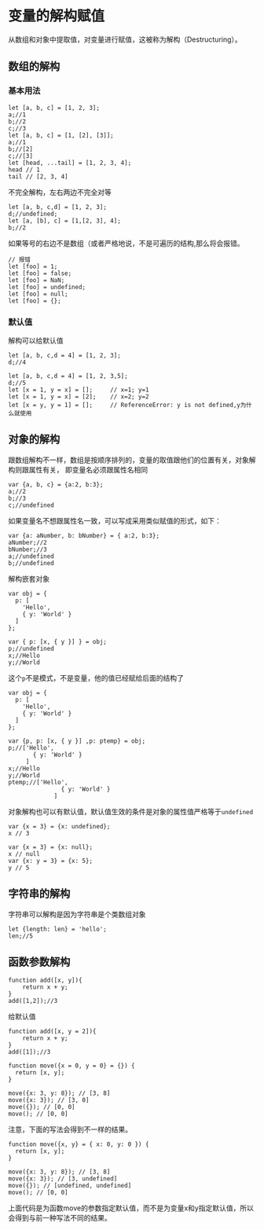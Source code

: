 # 变量的解构赋值
从数组和对象中提取值，对变量进行赋值，这被称为解构（Destructuring）。

## 数组的解构
### 基本用法
```
let [a, b, c] = [1, 2, 3];
a;//1
b;//2
c;//3
let [a, b, c] = [1, [2], [3]];
a;//1
b;//[2]
c;//[3]
let [head, ...tail] = [1, 2, 3, 4];
head // 1
tail // [2, 3, 4]
```
不完全解构，左右两边不完全对等
```
let [a, b, c,d] = [1, 2, 3];
d;//undefined;
let [a, [b], c] = [1,[2, 3], 4];
b;//2
```
如果等号的右边不是数组（或者严格地说，不是可遍历的结构,那么将会报错。
```
// 报错
let [foo] = 1;
let [foo] = false;
let [foo] = NaN;
let [foo] = undefined;
let [foo] = null;
let [foo] = {};
```
### 默认值
解构可以给默认值
```
let [a, b, c,d = 4] = [1, 2, 3];
d;//4

let [a, b, c,d = 4] = [1, 2, 3,5];
d;//5
let [x = 1, y = x] = [];     // x=1; y=1
let [x = 1, y = x] = [2];    // x=2; y=2
let [x = y, y = 1] = [];     // ReferenceError: y is not defined,y为什么就使用

```

## 对象的解构
跟数组解构不一样，数组是按顺序排列的，变量的取值跟他们的位置有关，对象解构则跟属性有关，
即变量名必须跟属性名相同
```
var {a, b, c} = {a:2, b:3};
a;//2
b;//3
c;//undefined

```
如果变量名不想跟属性名一致，可以写成采用类似赋值的形式，如下：
```
var {a: aNumber, b: bNumber} = { a:2, b:3};
aNumber;//2
bNumber;//3
a;//undefined
b;//undefined
```
解构嵌套对象
```
var obj = {
  p: [
    'Hello',
    { y: 'World' }
  ]
};

var { p: [x, { y }] } = obj;
p;//undefined
x;//Hello
y;//World
```
这个`p`不是模式，不是变量，他的值已经赋给后面的结构了
```
var obj = {
  p: [
    'Hello',
    { y: 'World' }
  ]
};

var {p, p: [x, { y }] ,p: ptemp} = obj;
p;//['Hello',
       { y: 'World' }
     ]
x;//Hello
y;//World
ptemp;//['Hello',
               { y: 'World' }
             ]
```
对象解构也可以有默认值，默认值生效的条件是对象的属性值严格等于`undefined`
```
var {x = 3} = {x: undefined};
x // 3

var {x = 3} = {x: null};
x // null
var {x: y = 3} = {x: 5};
y // 5
```
## 字符串的解构
字符串可以解构是因为字符串是个类数组对象
```
let {length: len} = 'hello';
len;//5
```
## 函数参数解构
```
function add([x, y]){
    return x + y;
}
add([1,2]);//3
```
给默认值
```
function add([x, y = 2]){
    return x + y;
}
add([1]);//3

function move({x = 0, y = 0} = {}) {
  return [x, y];
}

move({x: 3, y: 8}); // [3, 8]
move({x: 3}); // [3, 0]
move({}); // [0, 0]
move(); // [0, 0]
```
注意，下面的写法会得到不一样的结果。
```
function move({x, y} = { x: 0, y: 0 }) {
  return [x, y];
}

move({x: 3, y: 8}); // [3, 8]
move({x: 3}); // [3, undefined]
move({}); // [undefined, undefined]
move(); // [0, 0]
```
上面代码是为函数move的参数指定默认值，而不是为变量x和y指定默认值，所以会得到与前一种写法不同的结果。


